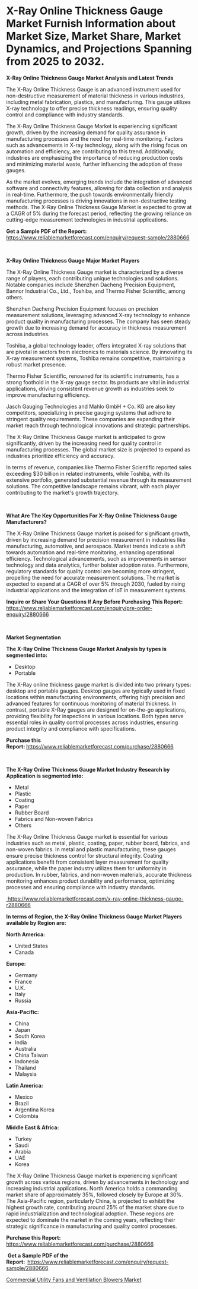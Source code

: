 <p><h1>X-Ray Online Thickness Gauge Market Furnish Information about Market Size, Market Share, Market Dynamics, and Projections Spanning from 2025 to 2032.</h1></p><p><strong>X-Ray Online Thickness Gauge Market Analysis and Latest Trends</strong></p>
<p><p>The X-Ray Online Thickness Gauge is an advanced instrument used for non-destructive measurement of material thickness in various industries, including metal fabrication, plastics, and manufacturing. This gauge utilizes X-ray technology to offer precise thickness readings, ensuring quality control and compliance with industry standards. </p><p>The X-Ray Online Thickness Gauge Market is experiencing significant growth, driven by the increasing demand for quality assurance in manufacturing processes and the need for real-time monitoring. Factors such as advancements in X-ray technology, along with the rising focus on automation and efficiency, are contributing to this trend. Additionally, industries are emphasizing the importance of reducing production costs and minimizing material waste, further influencing the adoption of these gauges.</p><p>As the market evolves, emerging trends include the integration of advanced software and connectivity features, allowing for data collection and analysis in real-time. Furthermore, the push towards environmentally friendly manufacturing processes is driving innovations in non-destructive testing methods. The X-Ray Online Thickness Gauge Market is expected to grow at a CAGR of 5% during the forecast period, reflecting the growing reliance on cutting-edge measurement technologies in industrial applications.</p></p>
<p><strong>Get a Sample PDF of the Report:&nbsp;</strong> <a href="https://www.reliablemarketforecast.com/enquiry/request-sample/2880666?utm_campaign=3323&utm_medium=2&utm_source=Github&utm_content=ia&utm_term=12032025&utm_id=x-ray-online-thickness-gauge">https://www.reliablemarketforecast.com/enquiry/request-sample/2880666</a></p>
<p>&nbsp;</p>
<p><strong>X-Ray Online Thickness Gauge Major Market Players</strong></p>
<p><p>The X-Ray Online Thickness Gauge market is characterized by a diverse range of players, each contributing unique technologies and solutions. Notable companies include Shenzhen Dacheng Precision Equipment, Bannor Industrial Co., Ltd., Toshiba, and Thermo Fisher Scientific, among others. </p><p>Shenzhen Dacheng Precision Equipment focuses on precision measurement solutions, leveraging advanced X-ray technology to enhance product quality in manufacturing processes. The company has seen steady growth due to increasing demand for accuracy in thickness measurement across industries.</p><p>Toshiba, a global technology leader, offers integrated X-ray solutions that are pivotal in sectors from electronics to materials science. By innovating its X-ray measurement systems, Toshiba remains competitive, maintaining a robust market presence. </p><p>Thermo Fisher Scientific, renowned for its scientific instruments, has a strong foothold in the X-ray gauge sector. Its products are vital in industrial applications, driving consistent revenue growth as industries seek to improve manufacturing efficiency.</p><p>Jasch Gauging Technologies and Mahlo GmbH + Co. KG are also key competitors, specializing in precise gauging systems that adhere to stringent quality requirements. These companies are expanding their market reach through technological innovations and strategic partnerships.</p><p>The X-Ray Online Thickness Gauge market is anticipated to grow significantly, driven by the increasing need for quality control in manufacturing processes. The global market size is projected to expand as industries prioritize efficiency and accuracy.</p><p>In terms of revenue, companies like Thermo Fisher Scientific reported sales exceeding $30 billion in related instruments, while Toshiba, with its extensive portfolio, generated substantial revenue through its measurement solutions. The competitive landscape remains vibrant, with each player contributing to the market's growth trajectory.</p></p>
<p>&nbsp;</p>
<p><strong>What Are The Key Opportunities For X-Ray Online Thickness Gauge Manufacturers?</strong></p>
<p><p>The X-Ray Online Thickness Gauge market is poised for significant growth, driven by increasing demand for precision measurement in industries like manufacturing, automotive, and aerospace. Market trends indicate a shift towards automation and real-time monitoring, enhancing operational efficiency. Technological advancements, such as improvements in sensor technology and data analytics, further bolster adoption rates. Furthermore, regulatory standards for quality control are becoming more stringent, propelling the need for accurate measurement solutions. The market is expected to expand at a CAGR of over 5% through 2030, fueled by rising industrial applications and the integration of IoT in measurement systems.</p></p>
<p><strong>Inquire or Share Your Questions If Any Before Purchasing This Report:</strong> <a href="https://www.reliablemarketforecast.com/enquiry/pre-order-enquiry/2880666?utm_campaign=3323&utm_medium=2&utm_source=Github&utm_content=ia&utm_term=12032025&utm_id=x-ray-online-thickness-gauge">https://www.reliablemarketforecast.com/enquiry/pre-order-enquiry/2880666</a></p>
<p>&nbsp;</p>
<p><strong>Market Segmentation</strong></p>
<p><strong>The X-Ray Online Thickness Gauge Market Analysis by types is segmented into:</strong></p>
<p><ul><li> Desktop</li><li>Portable </li></ul></p>
<p><p>The X-Ray online thickness gauge market is divided into two primary types: desktop and portable gauges. Desktop gauges are typically used in fixed locations within manufacturing environments, offering high precision and advanced features for continuous monitoring of material thickness. In contrast, portable X-Ray gauges are designed for on-the-go applications, providing flexibility for inspections in various locations. Both types serve essential roles in quality control processes across industries, ensuring product integrity and compliance with specifications.</p></p>
<p><strong>Purchase this Report:&nbsp;</strong><a href="https://www.reliablemarketforecast.com/purchase/2880666?utm_campaign=3323&utm_medium=2&utm_source=Github&utm_content=ia&utm_term=12032025&utm_id=x-ray-online-thickness-gauge">https://www.reliablemarketforecast.com/purchase/2880666</a></p>
<p>&nbsp;</p>
<p><strong>The X-Ray Online Thickness Gauge Market Industry Research by Application is segmented into:</strong></p>
<p><ul><li> Metal</li><li>Plastic</li><li>Coating</li><li>Paper</li><li>Rubber Board</li><li>Fabrics and Non-woven Fabrics</li><li>Others </li></ul></p>
<p><p>The X-Ray Online Thickness Gauge market is essential for various industries such as metal, plastic, coating, paper, rubber board, fabrics, and non-woven fabrics. In metal and plastic manufacturing, these gauges ensure precise thickness control for structural integrity. Coating applications benefit from consistent layer measurement for quality assurance, while the paper industry utilizes them for uniformity in production. In rubber, fabrics, and non-woven materials, accurate thickness monitoring enhances product durability and performance, optimizing processes and ensuring compliance with industry standards.</p></p>
<p><a href="https://www.reliablemarketforecast.com/x-ray-online-thickness-gauge-r2880666?utm_campaign=3323&utm_medium=2&utm_source=Github&utm_content=ia&utm_term=12032025&utm_id=x-ray-online-thickness-gauge">&nbsp;https://www.reliablemarketforecast.com/x-ray-online-thickness-gauge-r2880666</a></p>
<p><strong>In terms of Region, the X-Ray Online Thickness Gauge Market Players available by Region are:</strong></p>
<p>
    <p> <strong> North America: </strong>
        <ul>
            <li>United States</li>
            <li>Canada</li>
        </ul>
        </p> 
    <p> <strong> Europe: </strong>
        <ul>
            <li>Germany</li>
            <li>France</li>
            <li>U.K.</li>
            <li>Italy</li>
            <li>Russia</li>
        </ul>
        </p> 
    <p> <strong> Asia-Pacific: </strong>
        <ul>
            <li>China</li>
            <li>Japan</li>
            <li>South Korea</li>
            <li>India</li>
            <li>Australia</li>
            <li>China Taiwan</li>
            <li>Indonesia</li>
            <li>Thailand</li>
            <li>Malaysia</li>
        </ul>
        </p> 
    <p> <strong> Latin America: </strong>
        <ul>
            <li>Mexico</li>
            <li>Brazil</li>
            <li>Argentina Korea</li>
            <li>Colombia</li>
        </ul>
        </p> 
    <p> <strong> Middle East & Africa: </strong>
        <ul>
            <li>Turkey</li>
            <li>Saudi</li>
            <li>Arabia</li>
            <li>UAE</li>
            <li>Korea</li>
        </ul>
    </p>
    </p>
<p><p>The X-Ray Online Thickness Gauge market is experiencing significant growth across various regions, driven by advancements in technology and increasing industrial applications. North America holds a commanding market share of approximately 35%, followed closely by Europe at 30%. The Asia-Pacific region, particularly China, is projected to exhibit the highest growth rate, contributing around 25% of the market share due to rapid industrialization and technological adoption. These regions are expected to dominate the market in the coming years, reflecting their strategic significance in manufacturing and quality control processes.</p></p>
<p><strong>Purchase this Report: </strong><a href="https://www.reliablemarketforecast.com/purchase/2880666?utm_campaign=3323&utm_medium=2&utm_source=Github&utm_content=ia&utm_term=12032025&utm_id=x-ray-online-thickness-gauge">https://www.reliablemarketforecast.com/purchase/2880666</a></p>
<p>&nbsp;<strong>Get a Sample PDF of the Report:&nbsp;&nbsp;</strong><a href="https://www.reliablemarketforecast.com/enquiry/request-sample/2880666?utm_campaign=3323&utm_medium=2&utm_source=Github&utm_content=ia&utm_term=12032025&utm_id=x-ray-online-thickness-gauge">https://www.reliablemarketforecast.com/enquiry/request-sample/2880666</a></p>
<p><strong></strong></p>
<p><p><a href="https://github.com/shopovdjondo/Market-Research-Report-List-1/blob/main/commercial-utility-fans-and-ventilation-blowers-market.md?utm_campaign=3323&utm_medium=2&utm_source=Github&utm_content=ia&utm_term=12032025&utm_id=x-ray-online-thickness-gauge">Commercial Utility Fans and Ventilation Blowers Market</a></p></p>